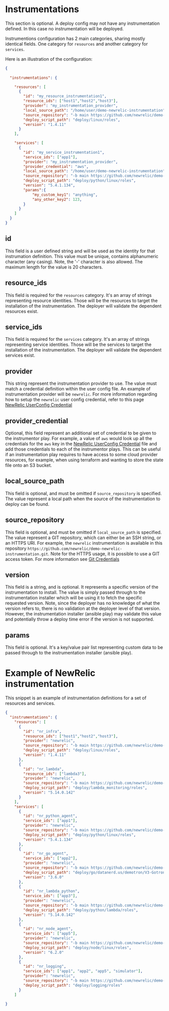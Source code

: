 # Instrumentations

This section is optional. A deploy config may not have any instrumentation defined. In this case no instrumentation will be deployed.

Instrumentions configuration has 2 main categories, sharing mostly identical fields. One category for `resources` and another category for `services`.

Here is an illustration of the configuration:

```json
{
    
  "instrumentations": {

    "resources": [
      {
        "id": "my_resource_instrumentation1",
        "resource_ids": ["host1","host2","host3"],
        "provider": "my_instrumentation_provider",
        "local_source_path": "/home/user/demo-newrelic-instrumentation",
        "source_repository": "-b main https://github.com/newrelic/demo-newrelic-instrumentation.git",
        "deploy_script_path": "deploy/linux/roles",
        "version": "1.4.11"
      }
    ],

    "services": [
      {
        "id": "my_service_instrumentation1",
        "service_ids": ["app1"],
        "provider": "my_instrumentation_provider",
        "provider_credential": "aws",
        "local_source_path": "/home/user/demo-newrelic-instrumentation",
        "source_repository": "-b main https://github.com/newrelic/demo-newrelic-instrumentation.git",
        "deploy_script_path": "deploy/python/linux/roles",
        "version": "5.4.1.134",
        "params":{
            "my_custom_key1": "anything",
            "any_other_key2": 123,
        }
      }
    ]
  }
}
```

## id

This field is a user defined string and will be used as the identity for that instrumation definition.
This value must be unique, contains alphanumeric character (any casing). Note, the '-' character is also allowed.
The maximum length for the value is 20 characters.

## resource_ids

This field is required for the `resources` category. It's an array of strings representing resource identities. Those will be the resources to target the installation of the instrumentation.
The deployer will validate the dependent resources exist.

## service_ids

This field is required for the `services` category. It's an array of strings representing service identities. Those will be the services to target the installation of the instrumentation.
The deployer will validate the dependent services exist.

## provider

This string represent the instrumentation provider to use. The value must match a credential definition within the user config file. An example of instrumentation provider will be `newrelic`. For more information regarding how to setup the `newrelic` user config credential, refer to this page [NewRelic UserConfig Credential](../../user_config/credentials/newrelic/README.md)

## provider_credential

Optional, this field represent an additional set of credential to be given to the instrumentor play. For example, a value of `aws` would look up all the credentials for the `aws` key in the [NewRelic UserConfig Credential](../../user_config/credentials/newrelic/README.md) file and add those credentials to each of the instrumentor plays.
This can be useful if an instrumentation play requires to have access to some cloud provider resources, for example, when using terraform and wanting to store the state file onto an S3 bucket.

## local_source_path

This field is optional, and must be omitted if `source_repository` is specified. The value represent a local path when the source of the instrumentation to deploy can be found.

## source_repository

This field is optional, and must be omitted if `local_source_path` is specified. The value represent a GIT repository, which can either be an SSH string, or an HTTPS URI. For example, the `newrelic` instrumentation is available in this repository `https://github.com/newrelic/demo-newrelic-instrumentation.git`.
Note for the HTTPS usage, it is possible to use a GIT access token. For more information see [Git Credentials](../../user_config/credentials/git/README.md)

## version

This field is a string, and is optional. It represents a specific version of the instrumentation to install. The value is simply passed through to the instrumentation installer which will be using it to fetch the specific requested version.
Note, since the deployer has no knowledge of what the version refers to, there is no validation at the deployer level of that version. However, the instrumentation installer (ansible play) may validate this value and potentially throw a deploy time error if the version is not supported.

## params

This field is optional. It's a key/value pair list representing custom data to be passed through to the instrumentation installer (ansible play).

# Example of NewRelic instrumentation

This snippet is an example of instrumentation definitions for a set of resources and services.

```json
{
  "instrumentations": {
    "resources": [
      {
        "id": "nr_infra",
        "resource_ids": ["host1","host2","host3"],
        "provider": "newrelic",
        "source_repository": "-b main https://github.com/newrelic/demo-newrelic-instrumentation.git",
        "deploy_script_path": "deploy/linux/roles",
        "version": "1.4.11" 
      },
      {
        "id": "nr_lambda",
        "resource_ids": ["lambda3"],
        "provider": "newrelic",
        "source_repository": "-b main https://github.com/newrelic/demo-newrelic-instrumentation.git",
        "deploy_script_path": "deploy/lambda_monitoring/roles",
        "version": "5.14.0.142"
      }
    ],
    "services": [
      {
        "id": "nr_python_agent",
        "service_ids": ["app1"],
        "provider": "newrelic",
        "source_repository": "-b main https://github.com/newrelic/demo-newrelic-instrumentation.git",
        "deploy_script_path": "deploy/python/linux/roles",
        "version": "5.4.1.134"
      },
      {
        "id": "nr_go_agent",
        "service_ids": ["app2"],
        "provider": "newrelic",
        "source_repository": "-b main https://github.com/newrelic/demo-newrelic-instrumentation.git",
        "deploy_script_path": "deploy/go/datanerd.us/demotron/V3-Gotron/roles",
        "version": "3.6.0" 
      },
      {
        "id": "nr_lambda_python",
        "service_ids": ["app3"],
        "provider": "newrelic",
        "source_repository": "-b main https://github.com/newrelic/demo-newrelic-instrumentation.git",
        "deploy_script_path": "deploy/python/lambda/roles",
        "version": "5.14.0.142"
      },
      {
        "id": "nr_node_agent",
        "service_ids": ["app5"],
        "provider": "newrelic",
        "source_repository": "-b main https://github.com/newrelic/demo-newrelic-instrumentation.git",
        "deploy_script_path": "deploy/node/linux/roles",
        "version": "6.2.0"
      },
      {
        "id": "nr_logging",
        "service_ids": ["app1", "app2", "app5", "simulator"],
        "provider": "newrelic",
        "source_repository": "-b main https://github.com/newrelic/demo-newrelic-instrumentation.git",
        "deploy_script_path": "deploy/logging/roles"
      }
    ]

}
```
